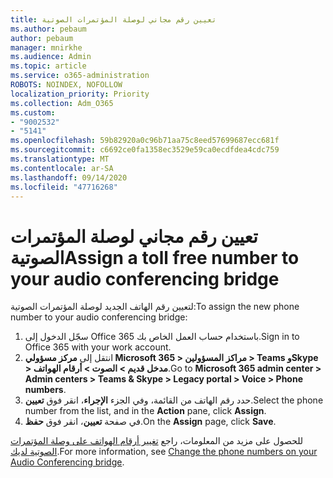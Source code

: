 ```yaml
---
title: تعيين رقم مجاني لوصلة المؤتمرات الصوتية
ms.author: pebaum
author: pebaum
manager: mnirkhe
ms.audience: Admin
ms.topic: article
ms.service: o365-administration
ROBOTS: NOINDEX, NOFOLLOW
localization_priority: Priority
ms.collection: Adm_O365
ms.custom:
- "9002532"
- "5141"
ms.openlocfilehash: 59b82920a0c96b71aa75c8eed57699687ecc681f
ms.sourcegitcommit: c6692ce0fa1358ec3529e59ca0ecdfdea4cdc759
ms.translationtype: MT
ms.contentlocale: ar-SA
ms.lasthandoff: 09/14/2020
ms.locfileid: "47716268"
---
```

# <a name="assign-a-toll-free-number-to-your-audio-conferencing-bridge"></a><span data-ttu-id="7de62-102">تعيين رقم مجاني لوصلة المؤتمرات الصوتية</span><span class="sxs-lookup"><span data-stu-id="7de62-102">Assign a toll free number to your audio conferencing bridge</span></span>

<span data-ttu-id="7de62-103">لتعيين رقم الهاتف الجديد لوصلة المؤتمرات الصوتية:</span><span class="sxs-lookup"><span data-stu-id="7de62-103">To assign the new phone number to your audio conferencing bridge:</span></span>

1. <span data-ttu-id="7de62-104">سجّل الدخول إلى Office 365 باستخدام حساب العمل الخاص بك.</span><span class="sxs-lookup"><span data-stu-id="7de62-104">Sign in to Office 365 with your work account.</span></span>
2. <span data-ttu-id="7de62-105">انتقل إلى **مركز مسؤولي Microsoft 365 > مراكز المسؤولين > Teams وSkype > مدخل قديم > الصوت > أرقام الهواتف**.</span><span class="sxs-lookup"><span data-stu-id="7de62-105">Go to **Microsoft 365 admin center > Admin centers > Teams & Skype > Legacy portal > Voice > Phone numbers**.</span></span>
3. <span data-ttu-id="7de62-106">حدد رقم الهاتف من القائمة، وفي الجزء **الإجراء**، انقر فوق **تعيين**.</span><span class="sxs-lookup"><span data-stu-id="7de62-106">Select the phone number from the list, and in the **Action** pane, click **Assign**.</span></span>
4. <span data-ttu-id="7de62-107">في صفحة **تعيين**، انقر فوق **حفظ**.</span><span class="sxs-lookup"><span data-stu-id="7de62-107">On the **Assign** page, click **Save**.</span></span>

<span data-ttu-id="7de62-108">للحصول على مزيد من المعلومات، راجع [تغيير أرقام الهواتف على وصلة المؤتمرات الصوتية لديك](https://docs.microsoft.com/MicrosoftTeams/change-the-phone-numbers-on-your-audio-conferencing-bridge).</span><span class="sxs-lookup"><span data-stu-id="7de62-108">For more information, see [Change the phone numbers on your Audio Conferencing bridge](https://docs.microsoft.com/MicrosoftTeams/change-the-phone-numbers-on-your-audio-conferencing-bridge).</span></span>
